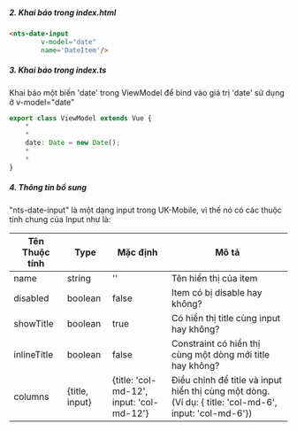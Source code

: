 ##### 2. Khai báo trong index.html

```html
<nts-date-input
        v-model="date"
        name='DateItem'/>
```
##### 3. Khai báo trong index.ts
Khai báo một biến 'date' trong ViewModel để bind vào giá trị 'date' sử dụng ở v-model="date"

```ts
export class ViewModel extends Vue {
    *
    *
    date: Date = new Date();
    *
    *
}
```

##### 4. Thông tin bổ sung

"nts-date-input" là một dạng input trong UK-Mobile, vì thế nó có các thuộc tính chung của Input như là: 

| Tên Thuộc tính| Type | Mặc định | Mô tả |
| --------------|------| -------- | ------|
| name | string | '' | Tên hiển thị của item |
| disabled | boolean | false | Item có bị disable hay không? |
| showTitle | boolean | true | Có hiển thị title cùng input hay không? |
| inlineTitle | boolean | false | Constraint có hiển thị cùng một dòng mới title hay không? |
| columns | {title, input} | {title: 'col-md-12', input: 'col-md-12'} | Điều chỉnh để title và input hiển thị cùng một dòng. (Ví dụ: { title: 'col-md-6', input: 'col-md-6'})|